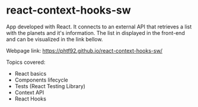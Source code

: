 # react-context-hooks-sw

App developed with React. It connects to an external API that retrieves a list with the planets and it's information. The list in displayed in the front-end and can be visualized in the link bellow.

Webpage link: https://phtf92.github.io/react-context-hooks-sw/

Topics covered:

* React basics
* Components lifecycle
* Tests (React Testing Library)
* Context API
* React Hooks
